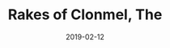 ---
title: Rakes of Clonmel, The
titleID: rakes-of-clonmel-the-obrien.md
key: ADor
rhythm: jig
date: 2019-02-12
location: Other
tags: obrien
regtuneoftheweek:
slowtuneoftheweek:
mp3_file:
mp3_source:
mp3_licence:
mp3_url:
alt_mp3_url:
source: Wellington
abc_source: Wellington Tunebook Collection
abc_url: /tunebooks/other/obrien.pdf
abc: |
    X:51
    T:Rakes of Clonmel, The
    C:Trad, arr. Paddy O'Brien
    R:jig
    I:speed 350
    M:6/8
    K:ADor
    A/2B/2|cBA GED|EAA ~A2B|cBc Adc|BGF GBd|
    gfg (4efge|dBG Bcd|ecA GED|EAA ~A2:|
    a|aea aed|cAA Aef|gfg (4efge|dBG GAB|
    cBc d^cd|edc Bcd|ecA GED|EAA A2:|
    B|~A2a aga|bge ~e2f|gfg bge|dBG GAB|
    cBc d^cd|edc Bcd|ecA GED|EAA ~A2:|
    
    
    

---